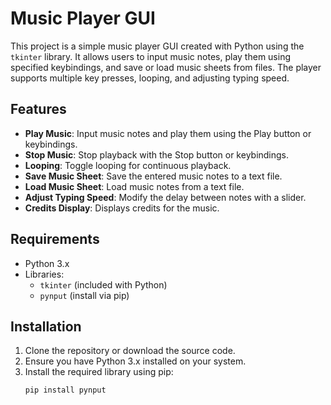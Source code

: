 # Music Player GUI

This project is a simple music player GUI created with Python using the `tkinter` library. It allows users to input music notes, play them using specified keybindings, and save or load music sheets from files. The player supports multiple key presses, looping, and adjusting typing speed.

## Features

- **Play Music**: Input music notes and play them using the Play button or keybindings.
- **Stop Music**: Stop playback with the Stop button or keybindings.
- **Looping**: Toggle looping for continuous playback.
- **Save Music Sheet**: Save the entered music notes to a text file.
- **Load Music Sheet**: Load music notes from a text file.
- **Adjust Typing Speed**: Modify the delay between notes with a slider.
- **Credits Display**: Displays credits for the music.

## Requirements

- Python 3.x
- Libraries:
  - `tkinter` (included with Python)
  - `pynput` (install via pip)

## Installation

1. Clone the repository or download the source code.
2. Ensure you have Python 3.x installed on your system.
3. Install the required library using pip:
   ```bash
   pip install pynput
